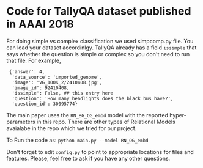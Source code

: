 
# Code for TallyQA  dataset published in AAAI 2018

For doing simple vs complex classification we used simpcomp.py file. You can load your dataset accordinlgy. TallyQA already
has a field  ```issimple``` that says whether the question is simple or complex so you don't need to run that file. For example, 
```
 {'answer': 4,
  'data_source': 'imported_genome',
  'image': 'VG_100K_2/2410408.jpg',
  'image_id': 92410408,
  'issimple': False, ## this entry here
  'question': 'How many headlights does the black bus have?',
  'question_id': 30095774}
```
The main paper uses the `RN_BG_OG_embd` model with the reported hyper-parameters in this repo.
There are other types of Relational Models avaialabe in the repo which we tried for our project.

To Run the code as:
```python main.py --model RN_OG_embd ```

Don't forget to edit `config.py` to point to appropriate  locations for files and features.
Please, feel free to ask if you have any other questions.
